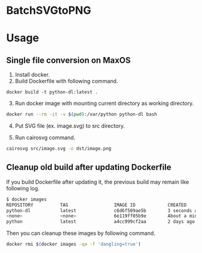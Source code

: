 # BatchSVGtoPNG

# Usage
## Single file conversion on MaxOS
1. Install docker.
2. Build Dockerfile with following command.
```
docker build -t python-dl:latest .
```

3. Run docker image with mounting current directory as working directory.
```bash
docker run --rm -it -v $(pwd):/var/python python-dl bash
```

4. Put SVG file (ex. image.svg) to src directory.

5. Run cairosvg command.
```bash
cairosvg src/image.svg -o dst/image.png
```

## Cleanup old build after updating Dockerfile
If you build Dockerfile after updating it, the previous build may remain like following log.

```bash
$ docker images
REPOSITORY          TAG                 IMAGE ID            CREATED              SIZE
python-dl           latest              c6d6f509ae5b        3 seconds ago        1.21GB
<none>              <none>              6e119ff05b9e        About a minute ago   1.21GB  <- Previous build
python              latest              a4cc999cf2aa        2 days ago           929MB
```

Then you can cleanup these images by following command.

```bash
docker rmi $(docker images -qa -f 'dangling=true')
```